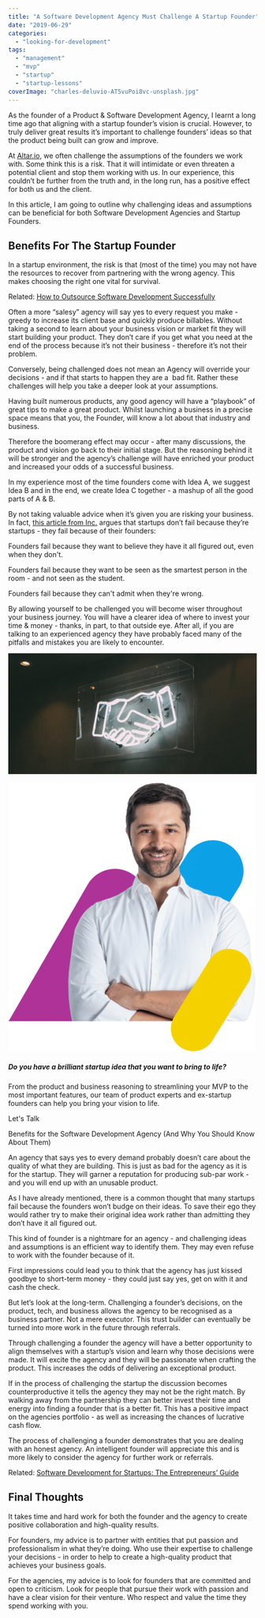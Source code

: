 ```yaml
---
title: "A Software Development Agency Must Challenge A Startup Founder"
date: "2019-06-29"
categories: 
  - "looking-for-development"
tags: 
  - "management"
  - "mvp"
  - "startup"
  - "startup-lessons"
coverImage: "charles-deluvio-AT5vuPoi8vc-unsplash.jpg"
---
```


As the founder of a Product & Software Development Agency, I learnt a long time ago that aligning with a startup founder’s vision is crucial. However, to truly deliver great results it’s important to challenge founders’ ideas so that the product being built can grow and improve.

At [Altar.io](https://altar.io/), we often challenge the assumptions of the founders we work with. Some think this is a risk. That it will intimidate or even threaten a potential client and stop them working with us. In our experience, this couldn’t be further from the truth and, in the long run, has a positive effect for both us and the client.

In this article, I am going to outline why challenging ideas and assumptions can be beneficial for both Software Development Agencies and Startup Founders.

## Benefits For The Startup Founder

In a startup environment, the risk is that (most of the time) you may not have the resources to recover from partnering with the wrong agency. This makes choosing the right one vital for survival.



Related: [How to Outsource Software Development Successfully](https://altar.io/founders-guide-how-to-outsource-software-development-2020/)

Often a more “salesy” agency will say yes to every request you make - greedy to increase its client base and quickly produce billables. Without taking a second to learn about your business vision or market fit they will start building your product. They don’t care if you get what you need at the end of the process because it’s not their business - therefore it’s not their problem.

Conversely, being challenged does not mean an Agency will override your decisions - and if that starts to happen they are a  bad fit. Rather these challenges will help you take a deeper look at your assumptions.

Having built numerous products, any good agency will have a “playbook” of great tips to make a great product. Whilst launching a business in a precise space means that you, the Founder, will know a lot about that industry and business.

Therefore the boomerang effect may occur - after many discussions, the product and vision go back to their initial stage. But the reasoning behind it will be stronger and the agency’s challenge will have enriched your product and increased your odds of a successful business.

In my experience most of the time founders come with Idea A, we suggest Idea B and in the end, we create Idea C together - a mashup of all the good parts of A & B.

By not taking valuable advice when it’s given you are risking your business. In fact, [this article from Inc.](https://www.inc.com/nicolas-cole/the-majority-of-startups-fail-heres-why-thats-a-founder-problem-not-a-startup-problem.html) argues that startups don’t fail because they’re startups - they fail because of their founders:



Founders fail because they want to believe they have it all figured out, even when they don't.

Founders fail because they want to be seen as the smartest person in the room - and not seen as the student.

Founders fail because they can't admit when they're wrong.

By allowing yourself to be challenged you will become wiser throughout your business journey. You will have a clearer idea of where to invest your time & money - thanks, in part, to that outside eye. After all, if you are talking to an experienced agency they have probably faced many of the pitfalls and mistakes you are likely to encounter.



![A Software Development Agency Must Challenge A Startup Founder - Benefits For The Startup Founder](images/charles-deluvio-AT5vuPoi8vc-unsplash-1024x498.jpg) 



![Daniel, CEO of Altar, Product and Software development company specialising in building MVPs, full custom software development projects & creating UX/UI that is both functional and beautiful](images/cta-colors-daniel-arms-crossed.png)



##### Do you have a brilliant startup idea that you want to bring to life?



From the product and business reasoning to streamlining your MVP to the most important features, our team of product experts and ex-startup founders can help you bring your vision to life.

Let's Talk

Benefits for the Software Development Agency (And Why You Should Know About Them)

An agency that says yes to every demand probably doesn’t care about the quality of what they are building. This is just as bad for the agency as it is for the startup. They will garner a reputation for producing sub-par work - and you will end up with an unusable product.

As I have already mentioned, there is a common thought that many startups fail because the founders won’t budge on their ideas. To save their ego they would rather try to make their original idea work rather than admitting they don’t have it all figured out.

This kind of founder is a nightmare for an agency - and challenging ideas and assumptions is an efficient way to identify them. They may even refuse to work with the founder because of it.

First impressions could lead you to think that the agency has just kissed goodbye to short-term money - they could just say yes, get on with it and cash the check.

But let’s look at the long-term. Challenging a founder’s decisions, on the product, tech, and business allows  the agency to be recognised as a business partner. Not a mere executor. This trust builder can eventually be turned into more work in the future through referrals.

Through challenging a founder the agency will have a better opportunity to align themselves with a startup’s vision and learn why those decisions were made. It will excite the agency and they will be passionate when crafting the product. This increases the odds of delivering an exceptional product.

If in the process of challenging the startup the discussion becomes counterproductive it tells the agency they may not be the right match. By walking away from the partnership they can better invest their time and energy into finding a founder that is a better fit. This has a positive impact on the agencies portfolio - as well as increasing the chances of lucrative cash flow.

The process of challenging a founder demonstrates that you are dealing with an honest agency. An intelligent founder will appreciate this and is more likely to consider the agency for further work or referrals.



Related: [Software Development for Startups: The Entrepreneurs’ Guide](https://altar.io/how-a-dev-agency-can-be-your-startups-best-friend/)

## Final Thoughts

It takes time and hard work for both the founder and the agency to create positive collaboration and high-quality results.

For founders, my advice is to partner with entities that put passion and professionalism in what they’re doing. Who use their expertise to challenge your decisions - in order to help to create a high-quality product that achieves your business goals.

For the agencies, my advice is to look for founders that are committed and open to criticism. Look for people that pursue their work with passion and have a clear vision for their venture. Who respect and value the time they spend working with you.






